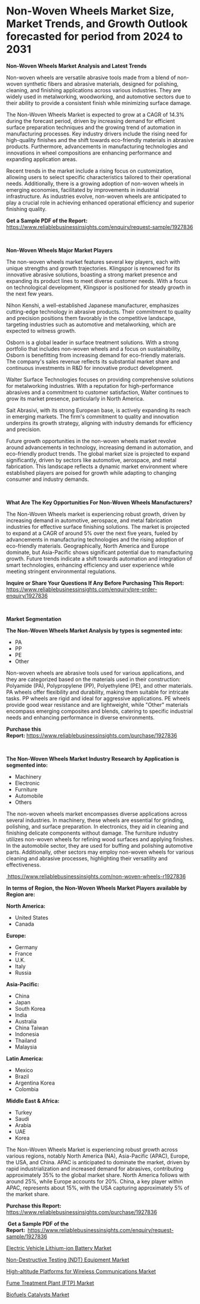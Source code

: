 <p><h1>Non-Woven Wheels Market Size, Market Trends, and Growth Outlook forecasted for period from 2024 to 2031</h1></p><p><strong>Non-Woven Wheels Market Analysis and Latest Trends</strong></p>
<p><p>Non-woven wheels are versatile abrasive tools made from a blend of non-woven synthetic fibers and abrasive materials, designed for polishing, cleaning, and finishing applications across various industries. They are widely used in metalworking, woodworking, and automotive sectors due to their ability to provide a consistent finish while minimizing surface damage. </p><p>The Non-Woven Wheels Market is expected to grow at a CAGR of 14.3% during the forecast period, driven by increasing demand for efficient surface preparation techniques and the growing trend of automation in manufacturing processes. Key industry drivers include the rising need for high-quality finishes and the shift towards eco-friendly materials in abrasive products. Furthermore, advancements in manufacturing technologies and innovations in wheel compositions are enhancing performance and expanding application areas.</p><p>Recent trends in the market include a rising focus on customization, allowing users to select specific characteristics tailored to their operational needs. Additionally, there is a growing adoption of non-woven wheels in emerging economies, facilitated by improvements in industrial infrastructure. As industries evolve, non-woven wheels are anticipated to play a crucial role in achieving enhanced operational efficiency and superior finishing quality.</p></p>
<p><strong>Get a Sample PDF of the Report:&nbsp;</strong> <a href="https://www.reliablebusinessinsights.com/enquiry/request-sample/1927836?utm_campaign=1734&utm_medium=2&utm_source=Github&utm_content=ia&utm_term=25102024&utm_id=non-woven-wheels">https://www.reliablebusinessinsights.com/enquiry/request-sample/1927836</a></p>
<p>&nbsp;</p>
<p><strong>Non-Woven Wheels Major Market Players</strong></p>
<p><p>The non-woven wheels market features several key players, each with unique strengths and growth trajectories. Klingspor is renowned for its innovative abrasive solutions, boasting a strong market presence and expanding its product lines to meet diverse customer needs. With a focus on technological development, Klingspor is positioned for steady growth in the next few years.</p><p>Nihon Kenshi, a well-established Japanese manufacturer, emphasizes cutting-edge technology in abrasive products. Their commitment to quality and precision positions them favorably in the competitive landscape, targeting industries such as automotive and metalworking, which are expected to witness growth.</p><p>Osborn is a global leader in surface treatment solutions. With a strong portfolio that includes non-woven wheels and a focus on sustainability, Osborn is benefitting from increasing demand for eco-friendly materials. The company's sales revenue reflects its substantial market share and continuous investments in R&D for innovative product development.</p><p>Walter Surface Technologies focuses on providing comprehensive solutions for metalworking industries. With a reputation for high-performance abrasives and a commitment to customer satisfaction, Walter continues to grow its market presence, particularly in North America.</p><p>Sait Abrasivi, with its strong European base, is actively expanding its reach in emerging markets. The firm's commitment to quality and innovation underpins its growth strategy, aligning with industry demands for efficiency and precision.</p><p>Future growth opportunities in the non-woven wheels market revolve around advancements in technology, increasing demand in automation, and eco-friendly product trends. The global market size is projected to expand significantly, driven by sectors like automotive, aerospace, and metal fabrication. This landscape reflects a dynamic market environment where established players are poised for growth while adapting to changing consumer and industry demands.</p></p>
<p>&nbsp;</p>
<p><strong>What Are The Key Opportunities For Non-Woven Wheels Manufacturers?</strong></p>
<p><p>The Non-Woven Wheels market is experiencing robust growth, driven by increasing demand in automotive, aerospace, and metal fabrication industries for effective surface finishing solutions. The market is projected to expand at a CAGR of around 5% over the next five years, fueled by advancements in manufacturing technologies and the rising adoption of eco-friendly materials. Geographically, North America and Europe dominate, but Asia-Pacific shows significant potential due to manufacturing growth. Future trends indicate a shift towards automation and integration of smart technologies, enhancing efficiency and user experience while meeting stringent environmental regulations.</p></p>
<p><strong>Inquire or Share Your Questions If Any Before Purchasing This Report:</strong> <a href="https://www.reliablebusinessinsights.com/enquiry/pre-order-enquiry/1927836?utm_campaign=1734&utm_medium=2&utm_source=Github&utm_content=ia&utm_term=25102024&utm_id=non-woven-wheels">https://www.reliablebusinessinsights.com/enquiry/pre-order-enquiry/1927836</a></p>
<p>&nbsp;</p>
<p><strong>Market Segmentation</strong></p>
<p><strong>The Non-Woven Wheels Market Analysis by types is segmented into:</strong></p>
<p><ul><li>PA</li><li>PP</li><li>PE</li><li>Other</li></ul></p>
<p><p>Non-woven wheels are abrasive tools used for various applications, and they are categorized based on the materials used in their construction: Polyamide (PA), Polypropylene (PP), Polyethylene (PE), and other materials. PA wheels offer flexibility and durability, making them suitable for intricate tasks. PP wheels are rigid and ideal for aggressive applications. PE wheels provide good wear resistance and are lightweight, while "Other" materials encompass emerging composites and blends, catering to specific industrial needs and enhancing performance in diverse environments.</p></p>
<p><strong>Purchase this Report:&nbsp;</strong><a href="https://www.reliablebusinessinsights.com/purchase/1927836?utm_campaign=1734&utm_medium=2&utm_source=Github&utm_content=ia&utm_term=25102024&utm_id=non-woven-wheels">https://www.reliablebusinessinsights.com/purchase/1927836</a></p>
<p>&nbsp;</p>
<p><strong>The Non-Woven Wheels Market Industry Research by Application is segmented into:</strong></p>
<p><ul><li>Machinery</li><li>Electronic</li><li>Furniture</li><li>Automobile</li><li>Others</li></ul></p>
<p><p>The non-woven wheels market encompasses diverse applications across several industries. In machinery, these wheels are essential for grinding, polishing, and surface preparation. In electronics, they aid in cleaning and finishing delicate components without damage. The furniture industry utilizes non-woven wheels for refining wood surfaces and applying finishes. In the automobile sector, they are used for buffing and polishing automotive parts. Additionally, other sectors may employ non-woven wheels for various cleaning and abrasive processes, highlighting their versatility and effectiveness.</p></p>
<p><a href="https://www.reliablebusinessinsights.com/non-woven-wheels-r1927836?utm_campaign=1734&utm_medium=2&utm_source=Github&utm_content=ia&utm_term=25102024&utm_id=non-woven-wheels">&nbsp;https://www.reliablebusinessinsights.com/non-woven-wheels-r1927836</a></p>
<p><strong>In terms of Region, the Non-Woven Wheels Market Players available by Region are:</strong></p>
<p>
    <p> <strong> North America: </strong>
        <ul>
            <li>United States</li>
            <li>Canada</li>
        </ul>
        </p> 
    <p> <strong> Europe: </strong>
        <ul>
            <li>Germany</li>
            <li>France</li>
            <li>U.K.</li>
            <li>Italy</li>
            <li>Russia</li>
        </ul>
        </p> 
    <p> <strong> Asia-Pacific: </strong>
        <ul>
            <li>China</li>
            <li>Japan</li>
            <li>South Korea</li>
            <li>India</li>
            <li>Australia</li>
            <li>China Taiwan</li>
            <li>Indonesia</li>
            <li>Thailand</li>
            <li>Malaysia</li>
        </ul>
        </p> 
    <p> <strong> Latin America: </strong>
        <ul>
            <li>Mexico</li>
            <li>Brazil</li>
            <li>Argentina Korea</li>
            <li>Colombia</li>
        </ul>
        </p> 
    <p> <strong> Middle East & Africa: </strong>
        <ul>
            <li>Turkey</li>
            <li>Saudi</li>
            <li>Arabia</li>
            <li>UAE</li>
            <li>Korea</li>
        </ul>
    </p>
    </p>
<p><p>The Non-Woven Wheels Market is experiencing robust growth across various regions, notably North America (NA), Asia-Pacific (APAC), Europe, the USA, and China. APAC is anticipated to dominate the market, driven by rapid industrialization and increased demand for abrasives, contributing approximately 35% to the global market share. North America follows with around 25%, while Europe accounts for 20%. China, a key player within APAC, represents about 15%, with the USA capturing approximately 5% of the market share.</p></p>
<p><strong>Purchase this Report: </strong><a href="https://www.reliablebusinessinsights.com/purchase/1927836?utm_campaign=1734&utm_medium=2&utm_source=Github&utm_content=ia&utm_term=25102024&utm_id=non-woven-wheels">https://www.reliablebusinessinsights.com/purchase/1927836</a></p>
<p>&nbsp;<strong>Get a Sample PDF of the Report:&nbsp;&nbsp;</strong><a href="https://www.reliablebusinessinsights.com/enquiry/request-sample/1927836?utm_campaign=1734&utm_medium=2&utm_source=Github&utm_content=ia&utm_term=25102024&utm_id=non-woven-wheels">https://www.reliablebusinessinsights.com/enquiry/request-sample/1927836</a></p>
<p><strong></strong></p>
<p><p><a href="https://www.linkedin.com/pulse/electric-vehicle-lithium-ion-battery-market-industry-4zwpe?utm_campaign=1734&utm_medium=2&utm_source=Github&utm_content=ia&utm_term=25102024&utm_id=non-woven-wheels">Electric Vehicle Lithium-ion Battery Market</a></p><p><a href="https://www.linkedin.com/pulse/opportunities-challenges-non-destructive-testing-ndt-equipment-jh68f?utm_campaign=1734&utm_medium=2&utm_source=Github&utm_content=ia&utm_term=25102024&utm_id=non-woven-wheels">Non-Destructive Testing (NDT) Equipment Market</a></p><p><a href="https://www.linkedin.com/pulse/high-altitude-platforms-wireless-communications-market-gnjpc?utm_campaign=1734&utm_medium=2&utm_source=Github&utm_content=ia&utm_term=25102024&utm_id=non-woven-wheels">High-altitude Platforms for Wireless Communications Market</a></p><p><a href="https://www.linkedin.com/pulse/fume-treatment-plant-ftp-market-global-regional-analysis-2024-qemif?utm_campaign=1734&utm_medium=2&utm_source=Github&utm_content=ia&utm_term=25102024&utm_id=non-woven-wheels">Fume Treatment Plant (FTP) Market</a></p><p><a href="https://www.linkedin.com/pulse/investment-opportunities-biofuels-catalysts-sector-risk-ggmtc?utm_campaign=1734&utm_medium=2&utm_source=Github&utm_content=ia&utm_term=25102024&utm_id=non-woven-wheels">Biofuels Catalysts Market</a></p></p>